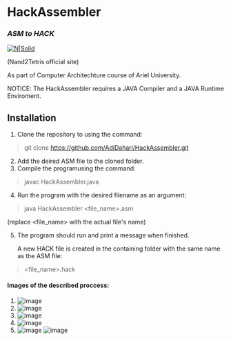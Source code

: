 # HackAssembler
### _ASM to HACK_

[![N|Solid](https://static.wixstatic.com/media/44046b_387f62dae530480dac9b1fa8f731bebf~mv2.png/v1/fill/w_415,h_144,al_c,q_85,usm_0.66_1.00_0.01/44046b_387f62dae530480dac9b1fa8f731bebf~mv2.webp)](https://www.nand2tetris.org/)

(Nand2Tetris official site)


As part of Computer Architechture course of Ariel University.

NOTICE: The HackAssembler requires a JAVA Compiler and a JAVA Runtime Enviroment.
## Installation

1. Clone the repository to using the command: 
> git clone https://github.com/AdiDahari/HackAssembler.git
2. Add the deired ASM file to the cloned folder.
3. Compile the programusing the command:
> javac HackAssembler.java
4. Run the program with the desired filename as an argument:
> java HackAssembler <file_name>.asm

(replace <file_name> with the actual file's name)

5. The program should run and print a message when finished.

    A new HACK file is created in the containing folder with the same name as the ASM file:
> <file_name>.hack

#### Images of the described proccess:
1. ![image](https://user-images.githubusercontent.com/71274563/129539452-92222826-e83c-48b3-8d01-a74af7ca4a25.png)
2. ![image](https://user-images.githubusercontent.com/71274563/129539803-ab784587-a19a-419d-8f06-71ed597c8982.png)
3. ![image](https://user-images.githubusercontent.com/71274563/129540037-61ed0029-893a-4a92-a1cb-639f2b85d736.png)
4. ![image](https://user-images.githubusercontent.com/71274563/129540892-6bbdeae4-1c57-44bc-aa05-e16133523143.png)
5. ![image](https://user-images.githubusercontent.com/71274563/129540991-cd385b43-994f-429d-8a82-d1c7f560d82d.png)
![image](https://user-images.githubusercontent.com/71274563/129541118-195d2692-5e95-40cc-a4e8-24a83bd9c51b.png)
